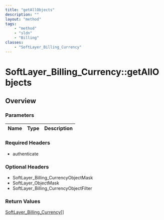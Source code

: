 ```yaml
---
title: "getAllObjects"
description: ""
layout: "method"
tags:
    - "method"
    - "sldn"
    - "Billing"
classes:
    - "SoftLayer_Billing_Currency"
---
```

# SoftLayer_Billing_Currency::getAllObjects
## Overview 


### Parameters 
|Name | Type | Description |
| --- | --- | --- |


### Required Headers
* authenticate

### Optional Headers
* SoftLayer_Billing_CurrencyObjectMask
* SoftLayer_ObjectMask
* SoftLayer_Billing_CurrencyObjectFilter

### Return Values
<a href='/reference/datatypes/SoftLayer_Billing_Currency'>SoftLayer_Billing_Currency[] </a>
